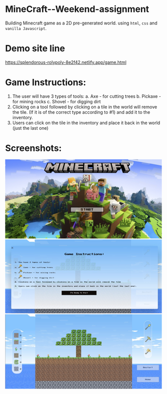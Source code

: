 # MineCraft--Weekend-assignment

Building Minecraft game as a 2D pre-generated world. using ```html```, ```css``` and ```vanilla Javascript```.


# Demo site line
https://splendorous-rolypoly-8e2f42.netlify.app/game.html

# Game Instructions:
1. The user will have 3 types of tools: 
a.  Axe - for cutting trees 
b. Pickaxe - for mining rocks 
c. Shovel - for digging dirt 
2. Clicking on a tool followed by clicking on a tile in the 
world will remove the tile. (If it is of the correct type 
according to #1) and add it to the inventory. 
3. Users can click on the tile in the inventory and place 
it back in the world (just the last one)

# Screenshots:

![plot](./Readme/landing-page.jpg) 
![plot](./Readme/game-instruction.jpg) 
![plot](./Readme/game-board.jpg) 
